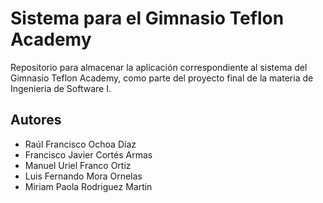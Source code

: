 # Sistema para el Gimnasio Teflon Academy

Repositorio para almacenar la aplicación correspondiente al sistema del Gimnasio Teflon Academy, como parte del proyecto final de la materia de Ingenieria de Software I.

## Autores
* Raúl Francisco Ochoa Díaz
* Francisco Javier Cortés Armas
* Manuel Uriel Franco Ortiz
* Luis Fernando Mora Ornelas
* Miriam Paola Rodriguez Martin
